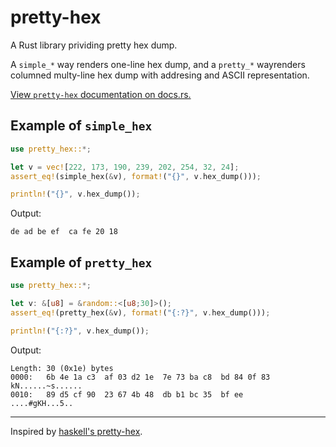 # pretty-hex

A Rust library prividing pretty hex dump.

A `simple_*` way renders one-line hex dump, and a `pretty_*` wayrenders 
columned multy-line hex dump with addresing and ASCII representation.

[View `pretty-hex` documentation on docs.rs.](https://docs.rs/pretty-hex)

## Example of `simple_hex`

```rust
use pretty_hex::*;

let v = vec![222, 173, 190, 239, 202, 254, 32, 24];
assert_eq!(simple_hex(&v), format!("{}", v.hex_dump()));

println!("{}", v.hex_dump());
```
Output: 

```text
de ad be ef  ca fe 20 18
```

## Example of `pretty_hex`

```rust
use pretty_hex::*;

let v: &[u8] = &random::<[u8;30]>();
assert_eq!(pretty_hex(&v), format!("{:?}", v.hex_dump()));

println!("{:?}", v.hex_dump());
```

Output: 

```text
Length: 30 (0x1e) bytes
0000:   6b 4e 1a c3  af 03 d2 1e  7e 73 ba c8  bd 84 0f 83   kN......~s......
0010:   89 d5 cf 90  23 67 4b 48  db b1 bc 35  bf ee         ....#gKH...5..
```

---

Inspired by [haskell's pretty-hex](https://hackage.haskell.org/package/pretty-hex-1.0).
